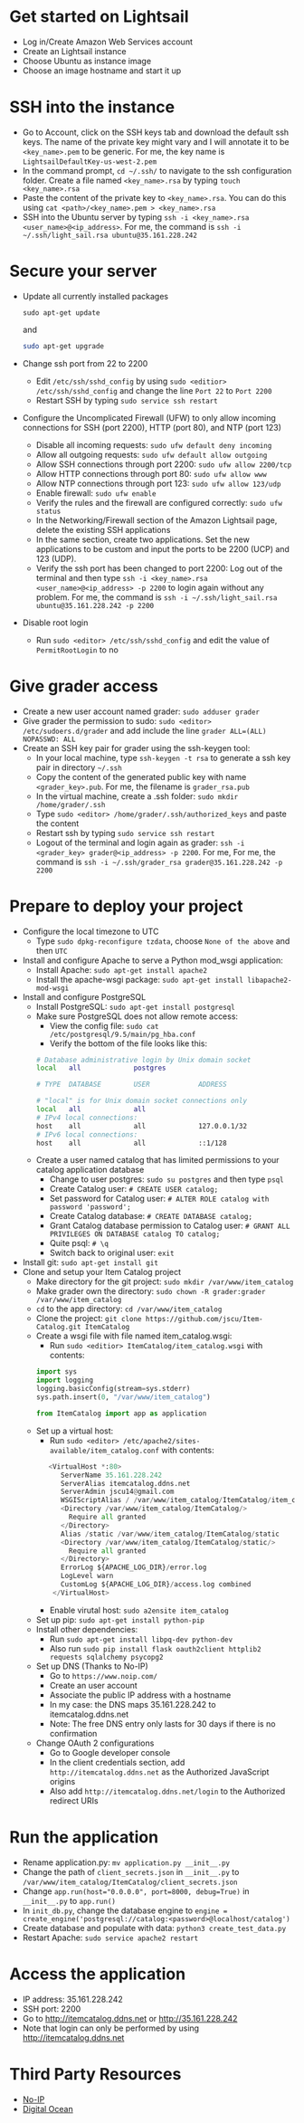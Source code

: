 # Get started on Lightsail
- Log in/Create Amazon Web Services account
- Create an Lightsail instance
- Choose Ubuntu as instance image
- Choose an image hostname and start it up

# SSH into the instance
- Go to Account, click on the SSH keys tab and download the default ssh keys. The name of the private key might vary and I will annotate it to be `<key_name>.pem` to be generic. For me, the key name is `LightsailDefaultKey-us-west-2.pem`
- In the command prompt, `cd ~/.ssh/` to navigate to the ssh configuration folder. Create a file named `<key_name>.rsa` by typing `touch <key_name>.rsa`
- Paste the content of the private key to `<key_name>.rsa`. You can do this using `cat <path>/<key_name>.pem > <key_name>.rsa`
- SSH into the Ubuntu server by typing `ssh -i <key_name>.rsa <user_name>@<ip_address>`. For me, the command is `ssh -i ~/.ssh/light_sail.rsa ubuntu@35.161.228.242`


# Secure your server
- Update all currently installed packages
	```
	sudo apt-get update
	```
	and
	```sh
	sudo apt-get upgrade
	```

- Change ssh port from 22 to 2200
	- Edit `/etc/ssh/sshd_config` by using `sudo <editior> /etc/ssh/sshd_config` and change the line `Port 22` to `Port 2200`
	- Restart SSH by typing `sudo service ssh restart`
	
- Configure the Uncomplicated Firewall (UFW) to only allow incoming connections for SSH (port 2200), HTTP (port 80), and NTP (port 123)
	- Disable all incoming requests: `sudo ufw default deny incoming`
	- Allow all outgoing requests: `sudo ufw default allow outgoing`
	- Allow SSH connections through port 2200: `sudo ufw allow 2200/tcp`
	- Allow HTTP connections through port 80: `sudo ufw allow www`
	- Allow NTP connections through port 123: `sudo ufw allow 123/udp`
	- Enable firewall: `sudo ufw enable`
	- Verify the rules and the firewall are configured correctly: `sudo ufw status`
	- In the Networking/Firewall section of the Amazon Lightsail page, delete the existing SSH applications
	- In the same section, create two applications. Set the new applications to be custom and input the ports to be 2200 (UCP) and 123 (UDP).
	- Verify the ssh port has been changed to port 2200: Log out of the terminal and then type `ssh -i <key_name>.rsa <user_name>@<ip_address> -p 2200` to login again without any problem. For me, the command is `ssh -i ~/.ssh/light_sail.rsa ubuntu@35.161.228.242 -p 2200`
- Disable root login
  - Run `sudo <editor> /etc/ssh/sshd_config` and edit the value of `PermitRootLogin` to no
# Give grader access
- Create a new user account named grader: `sudo adduser grader`
- Give grader the permission to sudo: `sudo <editor> /etc/sudoers.d/grader` and add include the line `grader ALL=(ALL) NOPASSWD: ALL`
- Create an SSH key pair for grader using the ssh-keygen tool:
	- In your local machine, type `ssh-keygen -t rsa` to generate a ssh key pair in directory `~/.ssh`
	- Copy the content of the generated public key with name `<grader_key>.pub`. For me, the filename is `grader_rsa.pub`
	- In the virtual machine, create a .ssh folder: `sudo mkdir /home/grader/.ssh`
	- Type `sudo <editor> /home/grader/.ssh/authorized_keys` and paste the content
	- Restart ssh by typing `sudo service ssh restart`
	- Logout of the terminal and login again as grader: `ssh -i <grader_key> grader@<ip_address> -p 2200`. For me, For me, the command is `ssh -i ~/.ssh/grader_rsa grader@35.161.228.242 -p 2200`
	
# Prepare to deploy your project
- Configure the local timezone to UTC
	- Type `sudo dpkg-reconfigure tzdata`, choose `None of the above` and then `UTC`
- Install and configure Apache to serve a Python mod_wsgi application: 
	- Install Apache: `sudo apt-get install apache2`
    - Install the apache-wsgi package: `sudo apt-get install libapache2-mod-wsgi`
- Install and configure PostgreSQL
	- Install PostgreSQL: `sudo apt-get install postgresql`
	- Make sure PostgreSQL does not allow remote access:
		- View the config file: `sudo cat /etc/postgresql/9.5/main/pg_hba.conf`
		- Verify the bottom of the file looks like this:
		```sh
		# Database administrative login by Unix domain socket
		local   all             postgres                                peer

		# TYPE  DATABASE        USER            ADDRESS                 METHOD

		# "local" is for Unix domain socket connections only
		local   all             all                                     peer
		# IPv4 local connections:
		host    all             all             127.0.0.1/32            md5
		# IPv6 local connections:
		host    all             all             ::1/128                 md5
		```
	- Create a user named catalog that has limited permissions to your catalog application database
		- Change to user postgres: `sudo su postgres` and then type `psql`
		- Create Catalog user: `# CREATE USER catalog;`
		- Set password for Catalog user: `# ALTER ROLE catalog with password 'password';`
		- Create Catalog database: `# CREATE DATABASE catalog;`
		- Grant Catalog database permission to Catalog user: `# GRANT ALL PRIVILEGES ON DATABASE catalog TO catalog;`
		- Quite psql: `# \q`
		- Switch back to original user: `exit`
- Install git: `sudo apt-get install git`
- Clone and setup your Item Catalog project
	- Make directory for the git project: `sudo mkdir /var/www/item_catalog`
	- Make grader own the directory: `sudo chown -R grader:grader /var/www/item_catalog`
	- `cd` to the app directory: `cd /var/www/item_catalog`
	- Clone the project: `git clone https://github.com/jscu/Item-Catalog.git ItemCatalog`
	- Create a wsgi file with file named item_catalog.wsgi:
		- Run `sudo <editior> ItemCatalog/item_catalog.wsgi` with contents:
		```python
		import sys
		import logging
		logging.basicConfig(stream=sys.stderr)
		sys.path.insert(0, "/var/www/item_catalog")

		from ItemCatalog import app as application
		```
	- Set up a virtual host:
		- Run `sudo <editor> /etc/apache2/sites-available/item_catalog.conf` with contents:
		```python
		   <VirtualHost *:80>
              ServerName 35.161.228.242
              ServerAlias itemcatalog.ddns.net
              ServerAdmin jscu14@gmail.com
              WSGIScriptAlias / /var/www/item_catalog/ItemCatalog/item_catalog.wsgi
              <Directory /var/www/item_catalog/ItemCatalog/>
                Require all granted
              </Directory>
              Alias /static /var/www/item_catalog/ItemCatalog/static
              <Directory /var/www/item_catalog/ItemCatalog/static/>
                Require all granted
              </Directory>
              ErrorLog ${APACHE_LOG_DIR}/error.log
              LogLevel warn
              CustomLog ${APACHE_LOG_DIR}/access.log combined
            </VirtualHost>
		```
		- Enable virutal host: `sudo a2ensite item_catalog`
	- Set up pip: `sudo apt-get install python-pip`
	- Install other dependencies: 
		- Run `sudo apt-get install libpq-dev python-dev`
		- Also run `
			sudo pip install flask oauth2client httplib2 requests sqlalchemy psycopg2
		`
	- Set up DNS (Thanks to No-IP)
		- Go to `https://www.noip.com/`
		- Create an user account
		- Associate the public IP address with a hostname
		- In my case: the DNS maps 35.161.228.242 to itemcatalog.ddns.net
		- Note: The free DNS entry only lasts for 30 days if there is no confirmation
	- Change OAuth 2 configurations
		- Go to Google developer console
		- In the client credentials section, add `http://itemcatalog.ddns.net` as the Authorized JavaScript origins
		- Also add `http://itemcatalog.ddns.net/login` to the Authorized redirect URIs
# Run the application
- Rename application.py: `mv application.py __init__.py`
- Change the path of `client_secrets.json` in `__init__.py` to `/var/www/item_catalog/ItemCatalog/client_secrets.json` 
- Change `app.run(host="0.0.0.0", port=8000, debug=True)` in `__init__.py` to `app.run()`
- In `init_db.py`, change the database engine to `engine = create_engine('postgresql://catalog:<password>@localhost/catalog')`
- Create database and populate with data: `python3 create_test_data.py`
- Restart Apache: `sudo service apache2 restart`

# Access the application
- IP address: 35.161.228.242
- SSH port: 2200
- Go to http://itemcatalog.ddns.net or http://35.161.228.242
- Note that login can only be performed by using http://itemcatalog.ddns.net

# Third Party Resources
- [No-IP](https://www.noip.com/)
- [Digital Ocean](https://www.digitalocean.com/community/tutorials/how-to-set-up-an-apache-mysql-and-python-lamp-server-without-frameworks-on-ubuntu-14-04)
